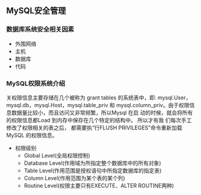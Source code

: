 ## MySQL安全管理

### 数据库系统安全相关因素
- 外围网络
- 主机
- 数据库
- 代码

### MySQL权限系统介绍
关权限信息主要存储在几个被称为 grant tables 的系统表中，即: mysql.User，mysql.db，mysql.Host，mysql.table_priv 和 mysql.column_priv。由于权限信息数据量比较小，而且访问又非常频繁，所以Mysql 在启 动的时候，就会将所有的权限信息都Load 到内存中保存在几个特定的结构中。
所以才有我 们每次手工修改了权限相关的表之后， 都需要执“行FLUSH PRIVILEGES”命令重新加载 MySQL 的权限信息。

- 权限级别
    - Global Level(全局权限控制)
    - Database Level(作用域为所指定整个数据库中的所有对象)
    - Table Level(作用范围是授权语句中所指定数据库的指定表)
    - Column Level(作用范围为某个表的某个列)
    - Routine Level(权限主要只有EXECUTE、ALTER ROUTINE两种)